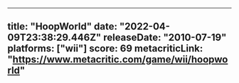 
---
title: "HoopWorld"
date: "2022-04-09T23:38:29.446Z"
releaseDate: "2010-07-19"
platforms: ["wii"]
score: 69
metacriticLink: "https://www.metacritic.com/game/wii/hoopworld"
---
